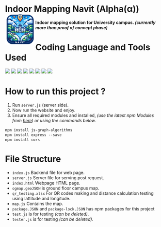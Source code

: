 # **Indoor Mapping Navit (Alpha(α))**    <img src="media/logo.png" height="100" align="left"/>
**Indoor mapping solution for University campus. *(currently more than proof of concept phase)***
 
# **Coding Language and Tools Used**
<p align="left">
<img src="https://cdn.jsdelivr.net/gh/devicons/devicon@latest/icons/html5/html5-original.svg" height="60"/>
<img src="https://cdn.jsdelivr.net/gh/devicons/devicon@latest/icons/css3/css3-original.svg" height="60"/>
<img src="https://cdn.jsdelivr.net/gh/devicons/devicon@latest/icons/javascript/javascript-original.svg" height="60"/>
<img src="https://static-00.iconduck.com/assets.00/node-js-icon-454x512-nztofx17.png"height="60"/>
<img src="https://adware-technologies.s3.amazonaws.com/uploads/technology/thumbnail/20/express-js.png" height="60"/>
<img src="https://cdn.jsdelivr.net/gh/devicons/devicon@latest/icons/npm/npm-original-wordmark.svg" height="60"/>
<img src="https://upload.wikimedia.org/wikipedia/commons/b/b0/Openstreetmap_logo.svg"height="60"/> 
<img src="https://upload.wikimedia.org/wikipedia/commons/thumb/1/13/Leaflet_logo.svg/1280px-Leaflet_logo.svg.png" height="60"/>
</p>

# **How to run this project ?** 

1. Run `server.js` (server side).
2. Now run the website and enjoy.
3. Ensure all required modules and installed, *(use the latest npm Modules from [here](https://www.npmjs.com/)) or using the commands below.*


```code
npm install js-graph-algorithms
npm install express --save
npm install cors
```

# File Structure
* `index.js` Backend file for web page.
* `server.js` Server file for serving post request. 
* `index.html` Webpage HTML page.
* `ogmap.geoJSON` is ground floor campus map. 
* `qr_testing.xlsx` For QR codes making and distance calculation testing using lattitude and longitude. 
* `map.js` Contains the map. 
* `package.JSON` and `package-lock.JSON` has npm packages for this project
* `test.js` is for testing *(can be deleted)*.
* `tester.js` is for testing *(can be deleted)*.
<!--  -->
<!-- # Future plan -->
<!-- * Make it dynamic to add coordinate to center use last coordinate to center -->
<!-- * Add routes using geojson and calculate the shortest path using djkastra data structure typed modules -->
<!-- * Use leaflet library for drawing route on map using polylines dynamically using coordinates as array of strings input -->
<!-- * Introduce database to store timetables and current cooordinates to center -->
<!-- * Add timetables to database to automate the direction finding and to find idle class rooms and labs -->
<!-- * Add authencation for students to verify the actual user and possibally Lock the mapping part within campus for safety concern -->
<!--  -->
<!--  -->
<!-- # -->
<!-- ### *(done)* -->
<!-- * we can do one thing  -->
<!-- * we can make a array of floors for show the polylines floor wise -->
<!-- * 7 floors so the length of array will be 7 -->
<!-- * and each will contain that array containing the coordinates of that floor and we will make  -->
<!-- * the polyline according to the floor  -->
<!-- # -->
<!-- * 0 means ground floor and 7 means underground  -->
<!-- * g.node(0).label='30.2731289,77.9997726,1'; this will be new type of node label, by this we will  get the latitude ,longitude and floors from this -->
<!-- * shove all the fetch request in the server.js side for privacy -->
<!-- # -->
<!-- # **Keep Coding, Keep Smiling!, Have Fun!** 💻🚀 -->
<!--  -->
<!-- * `server.js` -->
<!-- * `style.css` -->
<!-- * `test.js` -->
<!-- * `tester.js` -->
<!-- * `.vscode` -->
<!-- * `api` -->
<!-- * `cache` -->
<!-- * `mapgeoJSON` -->
<!-- * `media` -->
<!-- * `node_modules` -->
<!-- * `.gitignore` -->
<!-- * `index.html` -->
<!-- * `index.js` -->
<!-- * `newmap.js` -->
<!-- * `oneness.js` -->
<!-- * `package.json` -->
<!-- * `package-lock.json` -->
<!-- * `qr_testing.xlsx` -->
<!-- * `README.md` -->